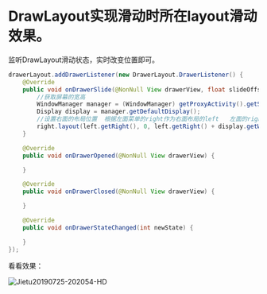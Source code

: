 # DrawLayout实现滑动时所在layout滑动效果。

监听DrawLayout滑动状态，实时改变位置即可。

```java
drawerLayout.addDrawerListener(new DrawerLayout.DrawerListener() {
    @Override
    public void onDrawerSlide(@NonNull View drawerView, float slideOffset) {
        //获取屏幕的宽高
        WindowManager manager = (WindowManager) getProxyActivity().getSystemService(Context.WINDOW_SERVICE);
        Display display = manager.getDefaultDisplay();
        //设置右面的布局位置  根据左面菜单的right作为右面布局的left   左面的right+屏幕的宽度（或者right的宽度这里是相等的）为右面布局的right
        right.layout(left.getRight(), 0, left.getRight() + display.getWidth(), display.getHeight());
    }

    @Override
    public void onDrawerOpened(@NonNull View drawerView) {

    }

    @Override
    public void onDrawerClosed(@NonNull View drawerView) {

    }

    @Override
    public void onDrawerStateChanged(int newState) {

    }
});
```

看看效果：

![Jietu20190725-202054-HD](http://ww4.sinaimg.cn/large/006tNc79ly1g5ccqf9tv0g307u0gn7wk.gif)

